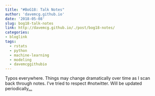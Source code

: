 ```yaml
---
title: "#BoG18: Talk Notes"
author: 'davemcg.github.io'
date: '2018-05-08'
slug: bog18-talk-notes
link: http://davemcg.github.io/./post/bog18-notes/
categories:
- bloglink
tags:
  - rstats
  - python
  - machine-learning
  - modeling
  - davemcggithubio
---
```


Typos everywhere. Things may change dramatically over time as I scan back through notes. I’ve tried to respect #notwitter. Will be updated periodically[... <i class="fas fa-external-link-alt"></i>](http://davemcg.github.io/./post/bog18-notes/)

